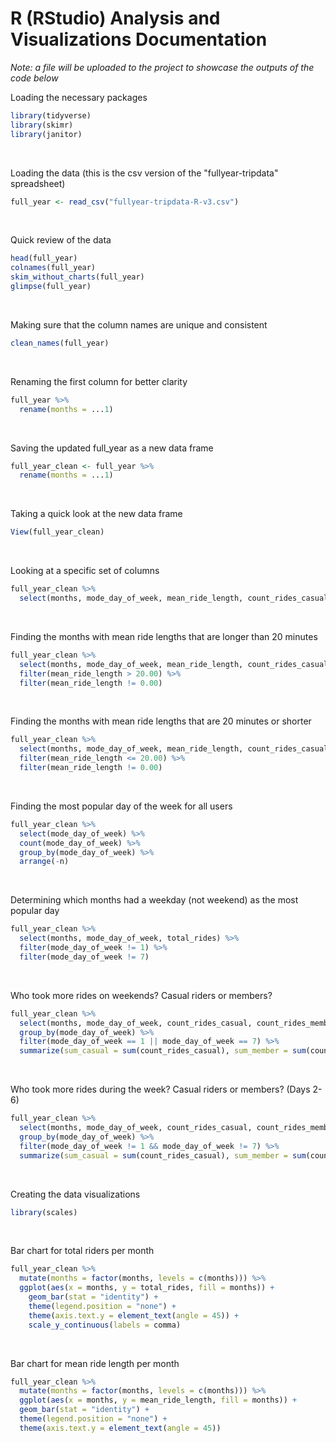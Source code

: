 # R (RStudio) Analysis and Visualizations Documentation
*Note: a file will be uploaded to the project to showcase the outputs of the code below*

Loading the necessary packages
```R
library(tidyverse)
library(skimr)
library(janitor)
```
<br />

Loading the data (this is the csv version of the "fullyear-tripdata" spreadsheet)
```R
full_year <- read_csv("fullyear-tripdata-R-v3.csv")
```
<br />

Quick review of the data
```R
head(full_year)
colnames(full_year)
skim_without_charts(full_year)
glimpse(full_year)
```
<br />

Making sure that the column names are unique and consistent
```R
clean_names(full_year)
```
<br />

Renaming the first column for better clarity
```R
full_year %>%
  rename(months = ...1)
```
<br />

Saving the updated full_year as a new data frame
```R
full_year_clean <- full_year %>%
  rename(months = ...1)
```
<br />

Taking a quick look at the new data frame
```R
View(full_year_clean)
```
<br />

Looking at a specific set of columns
```R
full_year_clean %>%
  select(months, mode_day_of_week, mean_ride_length, count_rides_casual, count_rides_member, total_rides)
```
<br />

Finding the months with mean ride lengths that are longer than 20 minutes
```R
full_year_clean %>%
  select(months, mode_day_of_week, mean_ride_length, count_rides_casual, count_rides_member, total_rides) %>%
  filter(mean_ride_length > 20.00) %>%
  filter(mean_ride_length != 0.00)
```
<br />

Finding the months with mean ride lengths that are 20 minutes or shorter
```R
full_year_clean %>%
  select(months, mode_day_of_week, mean_ride_length, count_rides_casual, count_rides_member, total_rides) %>%
  filter(mean_ride_length <= 20.00) %>%
  filter(mean_ride_length != 0.00)
```
<br />

Finding the most popular day of the week for all users
```R
full_year_clean %>%
  select(mode_day_of_week) %>%
  count(mode_day_of_week) %>%
  group_by(mode_day_of_week) %>%
  arrange(-n)
```
<br />

Determining which months had a weekday (not weekend) as the most popular day
```R
full_year_clean %>%
  select(months, mode_day_of_week, total_rides) %>%
  filter(mode_day_of_week != 1) %>% 
  filter(mode_day_of_week != 7)
```
<br />

Who took more rides on weekends? Casual riders or members?
```R
full_year_clean %>%
  select(months, mode_day_of_week, count_rides_casual, count_rides_member, total_rides) %>%
  group_by(mode_day_of_week) %>%
  filter(mode_day_of_week == 1 || mode_day_of_week == 7) %>%
  summarize(sum_casual = sum(count_rides_casual), sum_member = sum(count_rides_member), sum_total = sum(total_rides))
```
<br />

Who took more rides during the week? Casual riders or members? (Days 2-6)
```R
full_year_clean %>%
  select(months, mode_day_of_week, count_rides_casual, count_rides_member, total_rides) %>%
  group_by(mode_day_of_week) %>%
  filter(mode_day_of_week != 1 && mode_day_of_week != 7) %>%
  summarize(sum_casual = sum(count_rides_casual), sum_member = sum(count_rides_member), sum_total = sum(total_rides))
```
<br />

Creating the data visualizations
```R
library(scales)
```
<br />

Bar chart for total riders per month
```R
full_year_clean %>%
  mutate(months = factor(months, levels = c(months))) %>%
  ggplot(aes(x = months, y = total_rides, fill = months)) +
    geom_bar(stat = "identity") +
    theme(legend.position = "none") +
    theme(axis.text.y = element_text(angle = 45)) +
    scale_y_continuous(labels = comma)
```
<br />

Bar chart for mean ride length per month
```R
full_year_clean %>%
  mutate(months = factor(months, levels = c(months))) %>%
  ggplot(aes(x = months, y = mean_ride_length, fill = months)) +
  geom_bar(stat = "identity") +
  theme(legend.position = "none") +
  theme(axis.text.y = element_text(angle = 45))
```
